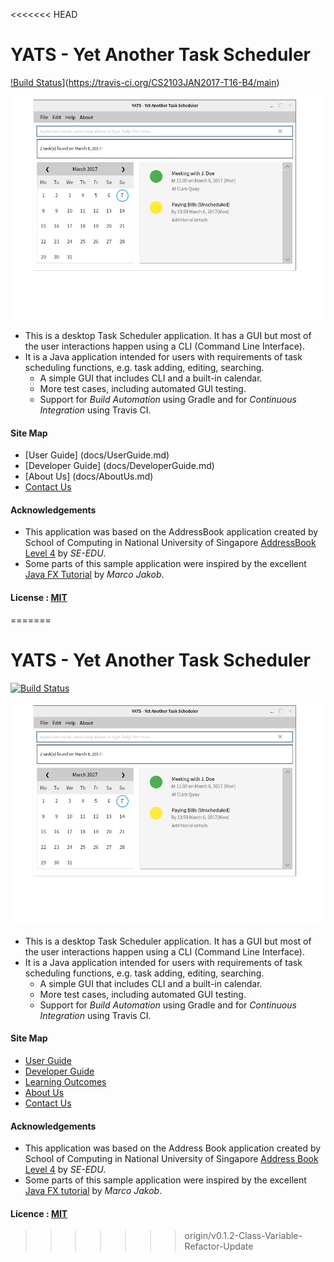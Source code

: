 <<<<<<< HEAD
# YATS - Yet Another Task Scheduler
[!Build Status](https://travis-ci.org/CS2103JAN2017-T16-B4/main.svg?branch=master)](https://travis-ci.org/CS2103JAN2017-T16-B4/main)
<!---
Appveyor test missing
Coveralls test missing
Coadacy test missing
--->
<img src="docs/images/Ui.png" width="600"><br>
* This is a desktop Task Scheduler application. It has a GUI but most of the user interactions happen using a CLI (Command Line Interface).
* It is a Java application intended for users with requirements of task scheduling functions, e.g. task adding, editing, searching.
	* A simple GUI that includes CLI and a built-in calendar.
	* More test cases, including automated GUI testing.
	* Support for *Build Automation* using Gradle and for *Continuous Integration* using Travis CI.
	
#### Site Map
* [User Guide] (docs/UserGuide.md)
* [Developer Guide] (docs/DeveloperGuide.md)
* [About Us] (docs/AboutUs.md)
* [Contact Us](docs/ContactUs.md)

#### Acknowledgements
* This application was based on the AddressBook application created by School of Computing in National University of Singapore [AddressBook Level 4](https://github.com/nus-cs2103-AY1617S2/addressbook-level4) by *SE-EDU*.
* Some parts of this sample application were inspired by the excellent [Java FX Tutorial](http://code.makery.ch/library/javafx-8-tutorial/) by _Marco Jakob_.

#### License : [MIT](LICENSE)
=======
# YATS - Yet Another Task Scheduler 
[![Build Status](https://travis-ci.org/CS2103JAN2017-T16-B4/main.svg?branch=master)](https://travis-ci.org/CS2103JAN2017-T16-B4/main) 
<!--- 
Appveyor test missing 
Coveralls test missing 
Coadacy test missing 
---> 
<img src="docs/images/Ui.png" width="600"><br> 
* This is a desktop Task Scheduler application. It has a GUI but most of the user interactions happen using a CLI (Command Line Interface). 
* It is a Java application intended for users with requirements of task scheduling functions, e.g. task adding, editing, searching. 
	* A simple GUI that includes CLI and a built-in calendar. 
	* More test cases, including automated GUI testing. 
	* Support for *Build Automation* using Gradle and for *Continuous Integration* using Travis CI. 

#### Site Map 
* [User Guide](docs/UserGuide.md) 
* [Developer Guide](docs/DeveloperGuide.md) 
* [Learning Outcomes](docs/LearningOutcomes.md) 
* [About Us](docs/AboutUs.md) 
* [Contact Us](docs/ContactUs.md) 

#### Acknowledgements 
* This application was based on the Address Book application created by School of Computing in National University of Singapore [Address Book Level 4](https://github.com/nus-cs2103-AY1617S2/addressbook-level4) by *SE-EDU*. 
* Some parts of this sample application were inspired by the excellent [Java FX tutorial](http://code.makery.ch/library/javafx-8-tutorial/) by _Marco Jakob_. 

#### Licence : [MIT](LICENSE) 
>>>>>>> origin/v0.1.2-Class-Variable-Refactor-Update
